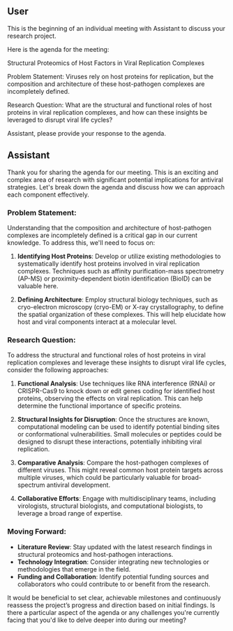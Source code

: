 ## User

This is the beginning of an individual meeting with Assistant to discuss your research project.

Here is the agenda for the meeting:

Structural Proteomics of Host Factors in Viral Replication Complexes

Problem Statement: Viruses rely on host proteins for replication, but the composition and architecture of these host-pathogen complexes are incompletely defined.

Research Question: What are the structural and functional roles of host proteins in viral replication complexes, and how can these insights be leveraged to disrupt viral life cycles?

Assistant, please provide your response to the agenda.

## Assistant

Thank you for sharing the agenda for our meeting. This is an exciting and complex area of research with significant potential implications for antiviral strategies. Let's break down the agenda and discuss how we can approach each component effectively.

### Problem Statement:
Understanding that the composition and architecture of host-pathogen complexes are incompletely defined is a critical gap in our current knowledge. To address this, we'll need to focus on:

1. **Identifying Host Proteins**: Develop or utilize existing methodologies to systematically identify host proteins involved in viral replication complexes. Techniques such as affinity purification-mass spectrometry (AP-MS) or proximity-dependent biotin identification (BioID) can be valuable here.

2. **Defining Architecture**: Employ structural biology techniques, such as cryo-electron microscopy (cryo-EM) or X-ray crystallography, to define the spatial organization of these complexes. This will help elucidate how host and viral components interact at a molecular level.

### Research Question:
To address the structural and functional roles of host proteins in viral replication complexes and leverage these insights to disrupt viral life cycles, consider the following approaches:

1. **Functional Analysis**: Use techniques like RNA interference (RNAi) or CRISPR-Cas9 to knock down or edit genes coding for identified host proteins, observing the effects on viral replication. This can help determine the functional importance of specific proteins.

2. **Structural Insights for Disruption**: Once the structures are known, computational modeling can be used to identify potential binding sites or conformational vulnerabilities. Small molecules or peptides could be designed to disrupt these interactions, potentially inhibiting viral replication.

3. **Comparative Analysis**: Compare the host-pathogen complexes of different viruses. This might reveal common host protein targets across multiple viruses, which could be particularly valuable for broad-spectrum antiviral development.

4. **Collaborative Efforts**: Engage with multidisciplinary teams, including virologists, structural biologists, and computational biologists, to leverage a broad range of expertise.

### Moving Forward:
- **Literature Review**: Stay updated with the latest research findings in structural proteomics and host-pathogen interactions.
- **Technology Integration**: Consider integrating new technologies or methodologies that emerge in the field.
- **Funding and Collaboration**: Identify potential funding sources and collaborators who could contribute to or benefit from the research.

It would be beneficial to set clear, achievable milestones and continuously reassess the project’s progress and direction based on initial findings. Is there a particular aspect of the agenda or any challenges you're currently facing that you'd like to delve deeper into during our meeting?

